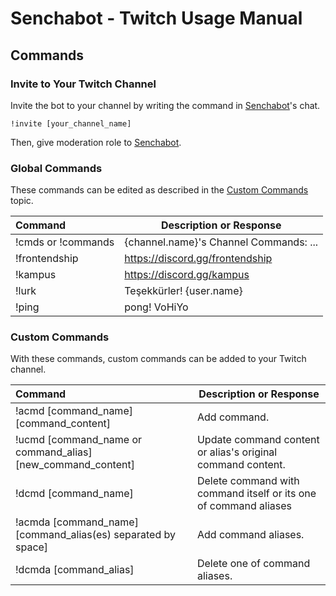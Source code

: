 # Senchabot - Twitch Usage Manual


## Commands
  
### Invite to Your Twitch Channel

Invite the bot to your channel by writing the command in [Senchabot](https://twitch.tv/senchabot/)'s chat. 

```
!invite [your_channel_name]
```

Then, give moderation role to [Senchabot](https://twitch.tv/senchabot/).

### Global Commands

These commands can be edited as described in the [Custom Commands](#custom-commands) topic.

| Command            | Description or Response                |
| :----------------- | -------------------------------------- |
| !cmds or !commands | {channel.name}'s Channel Commands: ... |
| !frontendship      | https://discord.gg/frontendship                                       |
| !kampus            | https://discord.gg/kampus                                       |
| !lurk              | Teşekkürler! {user.name}               |
| !ping              | pong! VoHiYo                           |


### Custom Commands

With these commands, custom commands can be added to your Twitch channel.

| Command                                                      | Description or Response                                          |
| :----------------------------------------------------------- | ---------------------------------------------------------------- |
| !acmd [command_name] [command_content]                       | Add command.                                                     |
| !ucmd [command_name or command_alias] [new_command_content]  | Update command content or alias's original command content.      |
| !dcmd [command_name]                                         | Delete command with command itself or its one of command aliases |
| !acmda [command_name] [command_alias(es) separated by space] | Add command aliases.                                             |
| !dcmda [command_alias]                                       | Delete one of command aliases.                                   |
